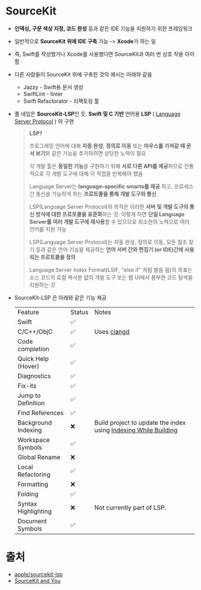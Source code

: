 # SourceKit

- **인덱싱, 구문 색상 지정, 코드 완성** 등과 같은 IDE 기능을 지원하기 위한 프레임워크

- 일반적으로 **SourceKit 위에 IDE 구축** 가능 -> **Xcode**가 하는 일

- 즉, Swift를 작성했거나 Xcode를 사용했다면 SourceKit과 여러 번 상호 작용 이미 함

- 다른 사람들이 SourceKit 위에 구축한 것의 예시는 아래와 같음

  - Jazzy - Swift용 문서 생성
  - SwiftLint - linter 
  - Swift Refactorator - 리팩토링 툴

- 풀 네임은 **SourceKit-LSP**인 듯. **Swift 및 C 기반** 언어용 **LSP** ( [Language Server Protocol](https://github.com/sujinnaljin/TIL/blob/master/LSP%20(Language%20Server%20Protocol).md) ) 의 구현

  > **LSP?**
  >
  > 프로그래밍 언어에 대해 **자동 완성**, **정의로 이동** 또는 **마우스를 가져갈 때 문서 보기**와 같은 기능을 추가하려면 상당한 노력이 필요
  >
  > 각 개발 툴은 **동일한 기능**을 구현하기 위해 **서로 다른 API를 제공**하므로 전통적으로 각 개발 도구에 대해 이 작업을 반복해야 했음
  >
  > Language Server는 **language-specific smarts를 제공** 하고, 프로세스 간 통신을 가능하게 하는 **프로토콜을 통해 개발 도구와 통신**
  >
  > LSP(Language Server Protocol)의 목적은 이러한 **서버 및 개발 도구의 통신 방식에 대한 프로토콜을 표준화**하는 것. 이렇게 하면 **단일 Language Server를 여러 개발 도구에 재사용**할 수 있으므로 최소한의 노력으로 여러 언어를 지원 가능
  >
  > LSP(Language Server Protocol)는 자동 완성, 정의로 이동, 모든 참조 찾기 등과 같은 언어 기능을 제공하는 **언어 서버 간와 편집기 (or IDE)간에  사용되는 프로토콜을 정의**
  >
  > Language Server Index Format(LSIF, "else if" 처럼 발음 됨)의 목표는 소스 코드의 로컬 복사본 없이 개발 도구 또는 웹 UI에서 풍부한 코드 탐색을 지원하는 것

- SourceKit-LSP 은 아래와 같은 기능 제공

  |                     |        |                                                              |
  | ------------------- | ------ | ------------------------------------------------------------ |
  | Feature             | Status | Notes                                                        |
  | Swift               | ✅      |                                                              |
  | C/C++/ObjC          | ✅      | Uses [clangd](https://clangd.llvm.org/)                      |
  | Code completion     | ✅      |                                                              |
  | Quick Help (Hover)  | ✅      |                                                              |
  | Diagnostics         | ✅      |                                                              |
  | Fix-its             | ✅      |                                                              |
  | Jump to Definition  | ✅      |                                                              |
  | Find References     | ✅      |                                                              |
  | Background Indexing | ❌      | Build project to update the index using [Indexing While Building](https://github.com/apple/sourcekit-lsp#indexing-while-building) |
  | Workspace Symbols   | ✅      |                                                              |
  | Global Rename       | ❌      |                                                              |
  | Local Refactoring   | ✅      |                                                              |
  | Formatting          | ❌      |                                                              |
  | Folding             | ✅      |                                                              |
  | Syntax Highlighting | ❌      | Not currently part of LSP.                                   |
  | Document Symbols    | ✅      |                                                              |



# 출처 

- [apple/sourcekit-lsp](https://github.com/apple/sourcekit-lsp)
- [SourceKit and You](https://academy.realm.io/posts/appbuilders-jp-simard-sourcekit/)

